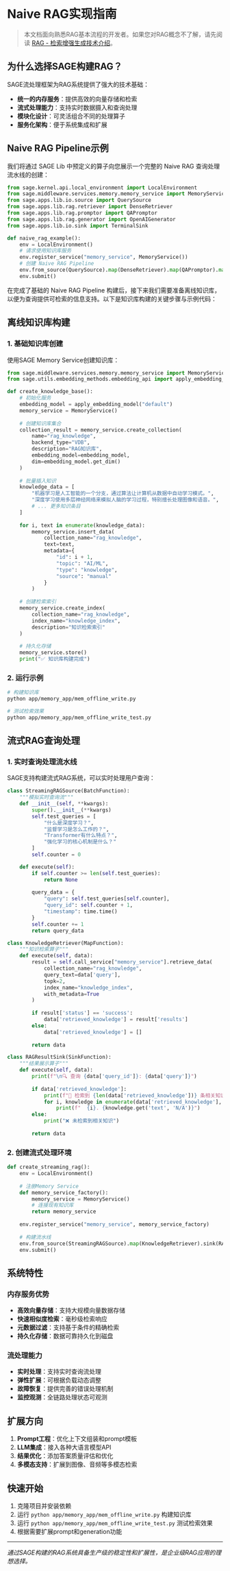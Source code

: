 # Naive RAG实现指南

> 本文档面向熟悉RAG基本流程的开发者。如果您对RAG概念不了解，请先阅读 [RAG - 检索增强生成技术介绍](you_know_rag.md)。

## 为什么选择SAGE构建RAG？

SAGE流处理框架为RAG系统提供了强大的技术基础：

- **统一的内存服务**：提供高效的向量存储和检索
- **流式处理能力**：支持实时数据摄入和查询处理
- **模块化设计**：可灵活组合不同的处理算子
- **服务化架构**：便于系统集成和扩展

## Naive RAG Pipeline示例

我们将通过 SAGE Lib 中预定义的算子向您展示一个完整的 Naive RAG 查询处理流水线的创建：

```python
from sage.kernel.api.local_environment import LocalEnvironment
from sage.middleware.services.memory.memory_service import MemoryService
from sage.apps.lib.io.source import QuerySource
from sage.apps.lib.rag.retriever import DenseRetriever
from sage.apps.lib.rag.promptor import QAPromptor
from sage.apps.lib.rag.generator import OpenAIGenerator
from sage.apps.lib.io.sink import TerminalSink

def naive_rag_example():
    env = LocalEnvironment()
    # 请求使用知识库服务
    env.register_service("memory_service", MemoryService())
    # 创建 Naive RAG Pipeline 
    env.from_source(QuerySource).map(DenseRetriever).map(QAPromptor).map(OpenAIGenerator).sink(AnswerSink)
    env.submit()
```

在完成了基础的 Naive RAG Pipeline 构建后，接下来我们需要准备离线知识库，以便为查询提供可检索的信息支持。以下是知识库构建的关键步骤与示例代码：

## 离线知识库构建

### 1. 基础知识库创建

使用SAGE Memory Service创建知识库：

```python
from sage.middleware.services.memory.memory_service import MemoryService
from sage.utils.embedding_methods.embedding_api import apply_embedding_model

def create_knowledge_base():
    # 初始化服务
    embedding_model = apply_embedding_model("default")
    memory_service = MemoryService()
    
    # 创建知识库集合
    collection_result = memory_service.create_collection(
        name="rag_knowledge",
        backend_type="VDB",
        description="RAG知识库",
        embedding_model=embedding_model,
        dim=embedding_model.get_dim()
    )
    
    # 批量插入知识
    knowledge_data = [
        "机器学习是人工智能的一个分支，通过算法让计算机从数据中自动学习模式。",
        "深度学习使用多层神经网络来模拟人脑的学习过程，特别擅长处理图像和语音。",
        # ... 更多知识条目
    ]
    
    for i, text in enumerate(knowledge_data):
        memory_service.insert_data(
            collection_name="rag_knowledge",
            text=text,
            metadata={
                "id": i + 1,
                "topic": "AI/ML",
                "type": "knowledge",
                "source": "manual"
            }
        )
    
    # 创建检索索引
    memory_service.create_index(
        collection_name="rag_knowledge",
        index_name="knowledge_index",
        description="知识检索索引"
    )
    
    # 持久化存储
    memory_service.store()
    print("✅ 知识库构建完成")
```

### 2. 运行示例

```bash
# 构建知识库
python app/memory_app/mem_offline_write.py

# 测试检索效果
python app/memory_app/mem_offline_write_test.py
```

## 流式RAG查询处理

### 1. 实时查询处理流水线

SAGE支持构建流式RAG系统，可以实时处理用户查询：

```python
class StreamingRAGSource(BatchFunction):
    """模拟实时查询流"""
    def __init__(self, **kwargs):
        super().__init__(**kwargs)
        self.test_queries = [
            "什么是深度学习？",
            "监督学习是怎么工作的？", 
            "Transformer有什么特点？",
            "强化学习的核心机制是什么？"
        ]
        self.counter = 0

    def execute(self):
        if self.counter >= len(self.test_queries):
            return None
        
        query_data = {
            "query": self.test_queries[self.counter],
            "query_id": self.counter + 1,
            "timestamp": time.time()
        }
        self.counter += 1
        return query_data

class KnowledgeRetriever(MapFunction):
    """知识检索算子"""
    def execute(self, data):
        result = self.call_service["memory_service"].retrieve_data(
            collection_name="rag_knowledge",
            query_text=data['query'],
            topk=2,
            index_name="knowledge_index",
            with_metadata=True
        )
        
        if result['status'] == 'success':
            data['retrieved_knowledge'] = result['results']
        else:
            data['retrieved_knowledge'] = []
        
        return data

class RAGResultSink(SinkFunction):
    """结果展示算子"""
    def execute(self, data):
        print(f"\n🔍 查询 {data['query_id']}: {data['query']}")
        
        if data['retrieved_knowledge']:
            print(f"📖 检索到 {len(data['retrieved_knowledge'])} 条相关知识:")
            for i, knowledge in enumerate(data['retrieved_knowledge'], 1):
                print(f"  {i}. {knowledge.get('text', 'N/A')}")
        else:
            print("❌ 未检索到相关知识")
        
        return data
```

### 2. 创建流式处理环境

```python
def create_streaming_rag():
    env = LocalEnvironment()
    
    # 注册Memory Service
    def memory_service_factory():
        memory_service = MemoryService()
        # 连接现有知识库
        return memory_service
    
    env.register_service("memory_service", memory_service_factory)
    
    # 构建流水线
    env.from_source(StreamingRAGSource).map(KnowledgeRetriever).sink(RAGResultSink)
    env.submit()
```

## 系统特性

### 内存服务优势
- **高效向量存储**：支持大规模向量数据存储
- **快速相似度检索**：毫秒级检索响应
- **元数据过滤**：支持基于条件的精确检索
- **持久化存储**：数据可靠持久化到磁盘

### 流处理能力
- **实时处理**：支持实时查询流处理
- **弹性扩展**：可根据负载动态调整
- **故障恢复**：提供完善的错误处理机制
- **监控观测**：全链路处理状态可观测

## 扩展方向

1. **Prompt工程**：优化上下文组装和prompt模板
2. **LLM集成**：接入各种大语言模型API
3. **结果优化**：添加答案质量评估和优化
4. **多模态支持**：扩展到图像、音频等多模态检索

## 快速开始

1. 克隆项目并安装依赖
2. 运行 `python app/memory_app/mem_offline_write.py` 构建知识库
3. 运行 `python app/memory_app/mem_offline_write_test.py` 测试检索效果
4. 根据需要扩展prompt和generation功能

---

*通过SAGE构建的RAG系统具备生产级的稳定性和扩展性，是企业级RAG应用的理想选择。*
